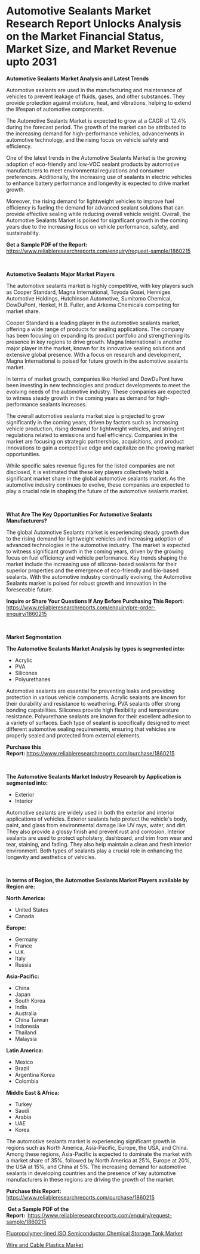 <p><h1>Automotive Sealants Market Research Report Unlocks Analysis on the Market Financial Status, Market Size, and Market Revenue upto 2031</h1></p><p><strong>Automotive Sealants Market Analysis and Latest Trends</strong></p>
<p><p>Automotive sealants are used in the manufacturing and maintenance of vehicles to prevent leakage of fluids, gases, and other substances. They provide protection against moisture, heat, and vibrations, helping to extend the lifespan of automotive components.</p><p>The Automotive Sealants Market is expected to grow at a CAGR of 12.4% during the forecast period. The growth of the market can be attributed to the increasing demand for high-performance vehicles, advancements in automotive technology, and the rising focus on vehicle safety and efficiency.</p><p>One of the latest trends in the Automotive Sealants Market is the growing adoption of eco-friendly and low-VOC sealant products by automotive manufacturers to meet environmental regulations and consumer preferences. Additionally, the increasing use of sealants in electric vehicles to enhance battery performance and longevity is expected to drive market growth.</p><p>Moreover, the rising demand for lightweight vehicles to improve fuel efficiency is fueling the demand for advanced sealant solutions that can provide effective sealing while reducing overall vehicle weight. Overall, the Automotive Sealants Market is poised for significant growth in the coming years due to the increasing focus on vehicle performance, safety, and sustainability.</p></p>
<p><strong>Get a Sample PDF of the Report:&nbsp;</strong> <a href="https://www.reliableresearchreports.com/enquiry/request-sample/1860215">https://www.reliableresearchreports.com/enquiry/request-sample/1860215</a></p>
<p>&nbsp;</p>
<p><strong>Automotive Sealants Major Market Players</strong></p>
<p><p>The automotive sealants market is highly competitive, with key players such as Cooper Standard, Magna International, Toyoda Gosei, Henniges Automotive Holdings, Hutchinson Automotive, Sumitomo Chemical, DowDuPont, Henkel, H.B. Fuller, and Arkema Chemicals competing for market share. </p><p>Cooper Standard is a leading player in the automotive sealants market, offering a wide range of products for sealing applications. The company has been focusing on expanding its product portfolio and strengthening its presence in key regions to drive growth. Magna International is another major player in the market, known for its innovative sealing solutions and extensive global presence. With a focus on research and development, Magna International is poised for future growth in the automotive sealants market.</p><p>In terms of market growth, companies like Henkel and DowDuPont have been investing in new technologies and product developments to meet the evolving needs of the automotive industry. These companies are expected to witness steady growth in the coming years as demand for high-performance sealants increases.</p><p>The overall automotive sealants market size is projected to grow significantly in the coming years, driven by factors such as increasing vehicle production, rising demand for lightweight vehicles, and stringent regulations related to emissions and fuel efficiency. Companies in the market are focusing on strategic partnerships, acquisitions, and product innovations to gain a competitive edge and capitalize on the growing market opportunities.</p><p>While specific sales revenue figures for the listed companies are not disclosed, it is estimated that these key players collectively hold a significant market share in the global automotive sealants market. As the automotive industry continues to evolve, these companies are expected to play a crucial role in shaping the future of the automotive sealants market.</p></p>
<p>&nbsp;</p>
<p><strong>What Are The Key Opportunities For Automotive Sealants Manufacturers?</strong></p>
<p><p>The global Automotive Sealants market is experiencing steady growth due to the rising demand for lightweight vehicles and increasing adoption of advanced technologies in the automotive industry. The market is expected to witness significant growth in the coming years, driven by the growing focus on fuel efficiency and vehicle performance. Key trends shaping the market include the increasing use of silicone-based sealants for their superior properties and the emergence of eco-friendly and bio-based sealants. With the automotive industry continually evolving, the Automotive Sealants market is poised for robust growth and innovation in the foreseeable future.</p></p>
<p><strong>Inquire or Share Your Questions If Any Before Purchasing This Report:</strong> <a href="https://www.reliableresearchreports.com/enquiry/pre-order-enquiry/1860215">https://www.reliableresearchreports.com/enquiry/pre-order-enquiry/1860215</a></p>
<p>&nbsp;</p>
<p><strong>Market Segmentation</strong></p>
<p><strong>The Automotive Sealants Market Analysis by types is segmented into:</strong></p>
<p><ul><li>Acrylic</li><li>PVA</li><li>Silicones</li><li>Polyurethanes</li></ul></p>
<p><p>Automotive sealants are essential for preventing leaks and providing protection in various vehicle components. Acrylic sealants are known for their durability and resistance to weathering. PVA sealants offer strong bonding capabilities. Silicones provide high flexibility and temperature resistance. Polyurethane sealants are known for their excellent adhesion to a variety of surfaces. Each type of sealant is specifically designed to meet different automotive sealing requirements, ensuring that vehicles are properly sealed and protected from external elements.</p></p>
<p><strong>Purchase this Report:&nbsp;</strong><a href="https://www.reliableresearchreports.com/purchase/1860215">https://www.reliableresearchreports.com/purchase/1860215</a></p>
<p>&nbsp;</p>
<p><strong>The Automotive Sealants Market Industry Research by Application is segmented into:</strong></p>
<p><ul><li>Exterior</li><li>Interior</li></ul></p>
<p><p>Automotive sealants are widely used in both the exterior and interior applications of vehicles. Exterior sealants help protect the vehicle's body, paint, and glass from environmental damage like UV rays, water, and dirt. They also provide a glossy finish and prevent rust and corrosion. Interior sealants are used to protect upholstery, dashboard, and trim from wear and tear, staining, and fading. They also help maintain a clean and fresh interior environment. Both types of sealants play a crucial role in enhancing the longevity and aesthetics of vehicles.</p></p>
<p>&nbsp;</p>
<p><strong>In terms of Region, the Automotive Sealants Market Players available by Region are:</strong></p>
<p>
    <p> <strong> North America: </strong>
        <ul>
            <li>United States</li>
            <li>Canada</li>
        </ul>
        </p> 
    <p> <strong> Europe: </strong>
        <ul>
            <li>Germany</li>
            <li>France</li>
            <li>U.K.</li>
            <li>Italy</li>
            <li>Russia</li>
        </ul>
        </p> 
    <p> <strong> Asia-Pacific: </strong>
        <ul>
            <li>China</li>
            <li>Japan</li>
            <li>South Korea</li>
            <li>India</li>
            <li>Australia</li>
            <li>China Taiwan</li>
            <li>Indonesia</li>
            <li>Thailand</li>
            <li>Malaysia</li>
        </ul>
        </p> 
    <p> <strong> Latin America: </strong>
        <ul>
            <li>Mexico</li>
            <li>Brazil</li>
            <li>Argentina Korea</li>
            <li>Colombia</li>
        </ul>
        </p> 
    <p> <strong> Middle East & Africa: </strong>
        <ul>
            <li>Turkey</li>
            <li>Saudi</li>
            <li>Arabia</li>
            <li>UAE</li>
            <li>Korea</li>
        </ul>
    </p>
    </p>
<p><p>The automotive sealants market is experiencing significant growth in regions such as North America, Asia-Pacific, Europe, the USA, and China. Among these regions, Asia-Pacific is expected to dominate the market with a market share of 35%, followed by North America at 25%, Europe at 20%, the USA at 15%, and China at 5%. The increasing demand for automotive sealants in developing countries and the presence of key automotive manufacturers in these regions are driving the growth of the market.</p></p>
<p><strong>Purchase this Report: </strong><a href="https://www.reliableresearchreports.com/purchase/1860215">https://www.reliableresearchreports.com/purchase/1860215</a></p>
<p>&nbsp;<strong>Get a Sample PDF of the Report:&nbsp;&nbsp;</strong><a href="https://www.reliableresearchreports.com/enquiry/request-sample/1860215">https://www.reliableresearchreports.com/enquiry/request-sample/1860215</a></p>
<p><strong></strong></p>
<p><p><a href="https://pretty-mail-caf.notion.site/Insights-into-Fluoropolymer-lined-ISO-Semiconductor-Chemical-Storage-Tank-Market-Size-Analysing-Mar-90eafe17a4a346bb882cfd0481b283fd">Fluoropolymer-lined ISO Semiconductor Chemical Storage Tank Market</a></p><p><a href="https://flame-sidecar-702.notion.site/Wire-and-Cable-Plastics-Market-Size-and-Examines-its-Market-Scope-with-a-Primary-Focus-on-Growth-O-ed0d464df1034c748e99b5220f5e7f35">Wire and Cable Plastics Market</a></p></p>